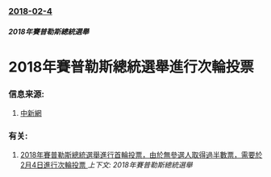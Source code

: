 ### [2018-02-4](/news/2018/02/4/index.md)

##### 2018年賽普勒斯總統選舉
# 2018年賽普勒斯總統選舉進行次輪投票 




### 信息来源:

1. [中新網](http://www.chinanews.com/gj/2018/02-04/8440867.shtml)

### 有关:

1. [2018年賽普勒斯總統選舉進行首輪投票，由於無參選人取得過半數票，需要於2月4日進行次輪投票 ](/news/2018/01/28/2018年賽普勒斯總統選舉進行首輪投票-由於無參選人取得過半數票-需要於2月4日進行次輪投票.md) _上下文: 2018年賽普勒斯總統選舉_
